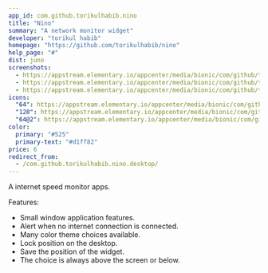 ```yaml
---
app_id: com.github.torikulhabib.nino
title: "Nino"
summary: "A network monitor widget"
developer: "torikul habib"
homepage: "https://github.com/torikulhabib/nino"
help_page: "#"
dist: juno
screenshots:
  - https://appstream.elementary.io/appcenter/media/bionic/com/github/torikulhabib.nino/25AFC61A9FD4CD9DCA2452D6EF011315/screenshots/image-1_orig.png
  - https://appstream.elementary.io/appcenter/media/bionic/com/github/torikulhabib.nino/25AFC61A9FD4CD9DCA2452D6EF011315/screenshots/image-2_orig.png
  - https://appstream.elementary.io/appcenter/media/bionic/com/github/torikulhabib.nino/25AFC61A9FD4CD9DCA2452D6EF011315/screenshots/image-3_orig.png
icons:
  "64": https://appstream.elementary.io/appcenter/media/bionic/com/github/torikulhabib.nino/25AFC61A9FD4CD9DCA2452D6EF011315/icons/64x64/com.github.torikulhabib.nino_com.github.torikulhabib.nino.png
  "128": https://appstream.elementary.io/appcenter/media/bionic/com/github/torikulhabib.nino/25AFC61A9FD4CD9DCA2452D6EF011315/icons/128x128/com.github.torikulhabib.nino_com.github.torikulhabib.nino.png
  "64@2": https://appstream.elementary.io/appcenter/media/bionic/com/github/torikulhabib.nino/25AFC61A9FD4CD9DCA2452D6EF011315/icons/64x64@2/com.github.torikulhabib.nino_com.github.torikulhabib.nino.png
color:
  primary: "#525"
  primary-text: "#d1ff82"
price: 6
redirect_from:
  - /com.github.torikulhabib.nino.desktop/
---
```


<p>A internet speed monitor apps.</p>
<p>Features:</p>
<ul>
  <li>Small window application features.</li>
  <li>Alert when no internet connection is connected.</li>
  <li>Many color theme choices available.</li>
  <li>Lock position on the desktop.</li>
  <li>Save the position of the widget.</li>
  <li>The choice is always above the screen or below.</li>
</ul>
<p></p>